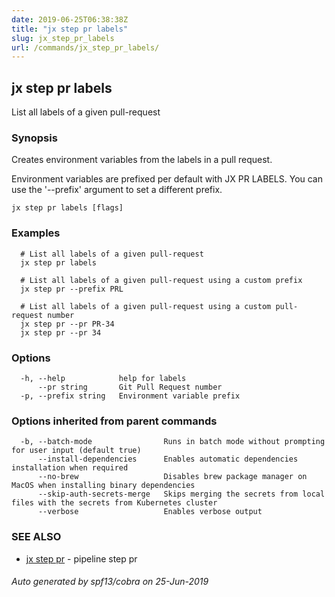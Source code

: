 ```yaml
---
date: 2019-06-25T06:38:38Z
title: "jx step pr labels"
slug: jx_step_pr_labels
url: /commands/jx_step_pr_labels/
---
```

## jx step pr labels

List all labels of a given pull-request

### Synopsis

Creates environment variables from the labels in a pull request. 

Environment variables are prefixed per default with JX PR LABELS. You can use the '--prefix' argument to set a different prefix.

```
jx step pr labels [flags]
```

### Examples

```
  # List all labels of a given pull-request
  jx step pr labels
  
  # List all labels of a given pull-request using a custom prefix
  jx step pr --prefix PRL
  
  # List all labels of a given pull-request using a custom pull-request number
  jx step pr --pr PR-34
  jx step pr --pr 34
```

### Options

```
  -h, --help            help for labels
      --pr string       Git Pull Request number
  -p, --prefix string   Environment variable prefix
```

### Options inherited from parent commands

```
  -b, --batch-mode                Runs in batch mode without prompting for user input (default true)
      --install-dependencies      Enables automatic dependencies installation when required
      --no-brew                   Disables brew package manager on MacOS when installing binary dependencies
      --skip-auth-secrets-merge   Skips merging the secrets from local files with the secrets from Kubernetes cluster
      --verbose                   Enables verbose output
```

### SEE ALSO

* [jx step pr](/commands/jx_step_pr/)	 - pipeline step pr

###### Auto generated by spf13/cobra on 25-Jun-2019
